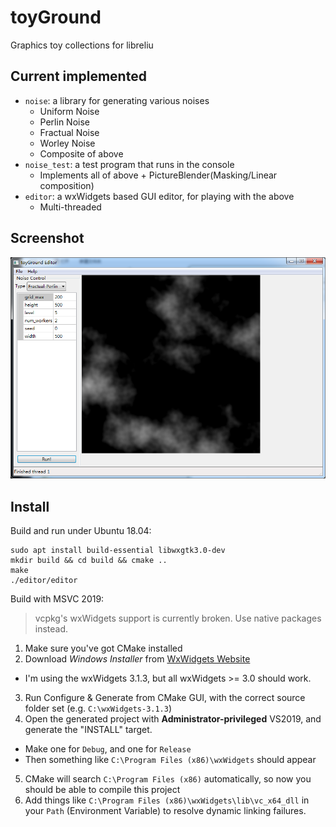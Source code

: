 # toyGround
Graphics toy collections for libreliu

## Current implemented
- `noise`: a library for generating various noises
  - Uniform Noise
  - Perlin Noise
  - Fractual Noise
  - Worley Noise
  - Composite of above
- `noise_test`: a test program that runs in the console
  - Implements all of above + PictureBlender(Masking/Linear composition)
- `editor`: a wxWidgets based GUI editor, for playing with the above
  - Multi-threaded
## Screenshot
![main_window](docs/assets/editor_fractual_perlin.png)

## Install
Build and run under Ubuntu 18.04:
```
sudo apt install build-essential libwxgtk3.0-dev
mkdir build && cd build && cmake ..
make
./editor/editor
```

Build with MSVC 2019:
> vcpkg's wxWidgets support is currently broken.
> Use native packages instead.
1. Make sure you've got CMake installed
2. Download *Windows Installer* from [WxWidgets Website](https://www.wxwidgets.org/downloads/)
  - I'm using the wxWidgets 3.1.3, but all wxWidgets >= 3.0 should work.
3. Run Configure & Generate from CMake GUI, with the correct source folder set (e.g. `C:\wxWidgets-3.1.3`)
4. Open the generated project with **Administrator-privileged** VS2019, and generate the "INSTALL" target.
  - Make one for `Debug`, and one for `Release`
  - Then something like `C:\Program Files (x86)\wxWidgets` should appear
5. CMake will search `C:\Program Files (x86)` automatically, so now you should be able to compile this project
6. Add things like `C:\Program Files (x86)\wxWidgets\lib\vc_x64_dll` in your `Path` (Environment Variable) to resolve dynamic linking failures.